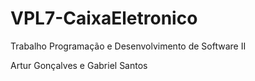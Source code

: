 # VPL7-CaixaEletronico
Trabalho Programação e Desenvolvimento de Software II

Artur Gonçalves e Gabriel Santos

